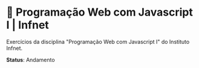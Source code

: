 # 🔹 Programação Web com Javascript I | Infnet

Exercícios da disciplina "Programação Web com Javascript I" do Instituto Infnet.

**Status**: Andamento
